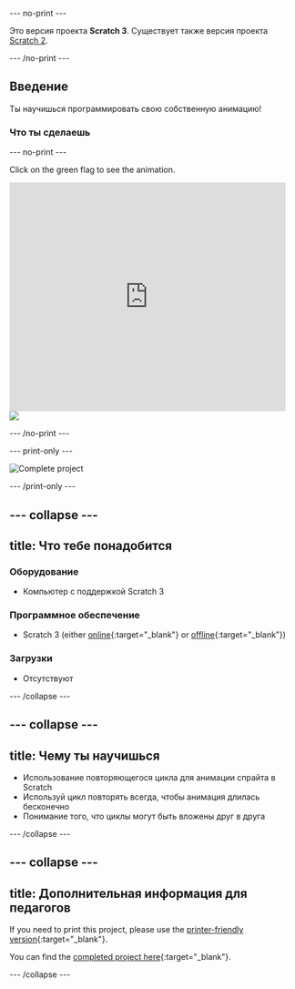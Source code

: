 \--- no-print \---

Это версия проекта **Scratch 3**. Существует также версия проекта [Scratch 2](https://projects.raspberrypi.org/en/projects/lost-in-space-scratch2).

\--- /no-print \---

## Введение

Ты научишься программировать свою собственную анимацию!

### Что ты сделаешь

\--- no-print \---

Click on the green flag to see the animation.

<div class="scratch-preview">
  <iframe allowtransparency="true" width="485" height="402" src="https://scratch.mit.edu/projects/embed/276873231/?autostart=false" frameborder="0" scrolling="no"></iframe>
  <img src="images/space-final.png">
</div>

\--- /no-print \---

\--- print-only \---

![Complete project](images/showcase_static.png)

\--- /print-only \---

## \--- collapse \---

## title: Что тебе понадобится

### Оборудование

- Компьютер с поддержкой Scratch 3

### Программное обеспечение

- Scratch 3 (either [online](https://rpf.io/scratchon){:target="_blank"} or [offline](https://rpf.io/scratchoff){:target="_blank"})

### Загрузки

- Отсутствуют

\--- /collapse \---

## \--- collapse \---

## title: Чему ты научишься

- Использование повторяющегося цикла для анимации спрайта в Scratch
- Используй цикл повторять всегда, чтобы анимация длилась бесконечно
- Понимание того, что циклы могут быть вложены друг в друга

\--- /collapse \---

## \--- collapse \---

## title: Дополнительная информация для педагогов

If you need to print this project, please use the [printer-friendly version](https://projects.raspberrypi.org/en/projects/lost-in-space/print){:target="_blank"}.

You can find the [completed project here](https://rpf.io/p/en/lost-in-space-get){:target="_blank"}.

\--- /collapse \---
